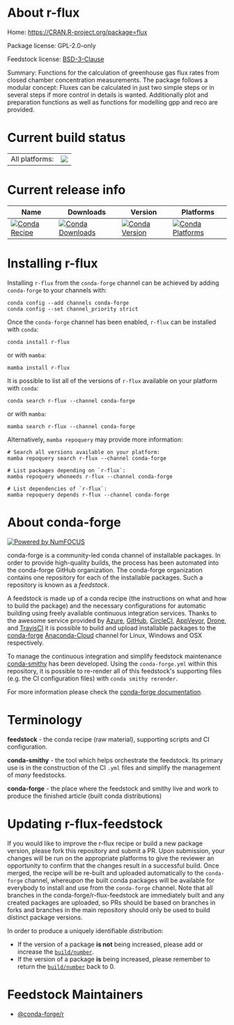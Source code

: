 About r-flux
============

Home: https://CRAN.R-project.org/package=flux

Package license: GPL-2.0-only

Feedstock license: [BSD-3-Clause](https://github.com/conda-forge/r-flux-feedstock/blob/main/LICENSE.txt)

Summary: Functions for the calculation of greenhouse gas flux rates  from closed chamber concentration measurements. The package follows  a modular concept: Fluxes can be calculated in just two simple steps  or in several steps if more control in details is wanted. Additionally  plot and preparation functions as well as functions for modelling gpp and reco are provided.

Current build status
====================


<table><tr><td>All platforms:</td>
    <td>
      <a href="https://dev.azure.com/conda-forge/feedstock-builds/_build/latest?definitionId=5310&branchName=main">
        <img src="https://dev.azure.com/conda-forge/feedstock-builds/_apis/build/status/r-flux-feedstock?branchName=main">
      </a>
    </td>
  </tr>
</table>

Current release info
====================

| Name | Downloads | Version | Platforms |
| --- | --- | --- | --- |
| [![Conda Recipe](https://img.shields.io/badge/recipe-r--flux-green.svg)](https://anaconda.org/conda-forge/r-flux) | [![Conda Downloads](https://img.shields.io/conda/dn/conda-forge/r-flux.svg)](https://anaconda.org/conda-forge/r-flux) | [![Conda Version](https://img.shields.io/conda/vn/conda-forge/r-flux.svg)](https://anaconda.org/conda-forge/r-flux) | [![Conda Platforms](https://img.shields.io/conda/pn/conda-forge/r-flux.svg)](https://anaconda.org/conda-forge/r-flux) |

Installing r-flux
=================

Installing `r-flux` from the `conda-forge` channel can be achieved by adding `conda-forge` to your channels with:

```
conda config --add channels conda-forge
conda config --set channel_priority strict
```

Once the `conda-forge` channel has been enabled, `r-flux` can be installed with `conda`:

```
conda install r-flux
```

or with `mamba`:

```
mamba install r-flux
```

It is possible to list all of the versions of `r-flux` available on your platform with `conda`:

```
conda search r-flux --channel conda-forge
```

or with `mamba`:

```
mamba search r-flux --channel conda-forge
```

Alternatively, `mamba repoquery` may provide more information:

```
# Search all versions available on your platform:
mamba repoquery search r-flux --channel conda-forge

# List packages depending on `r-flux`:
mamba repoquery whoneeds r-flux --channel conda-forge

# List dependencies of `r-flux`:
mamba repoquery depends r-flux --channel conda-forge
```


About conda-forge
=================

[![Powered by
NumFOCUS](https://img.shields.io/badge/powered%20by-NumFOCUS-orange.svg?style=flat&colorA=E1523D&colorB=007D8A)](https://numfocus.org)

conda-forge is a community-led conda channel of installable packages.
In order to provide high-quality builds, the process has been automated into the
conda-forge GitHub organization. The conda-forge organization contains one repository
for each of the installable packages. Such a repository is known as a *feedstock*.

A feedstock is made up of a conda recipe (the instructions on what and how to build
the package) and the necessary configurations for automatic building using freely
available continuous integration services. Thanks to the awesome service provided by
[Azure](https://azure.microsoft.com/en-us/services/devops/), [GitHub](https://github.com/),
[CircleCI](https://circleci.com/), [AppVeyor](https://www.appveyor.com/),
[Drone](https://cloud.drone.io/welcome), and [TravisCI](https://travis-ci.com/)
it is possible to build and upload installable packages to the
[conda-forge](https://anaconda.org/conda-forge) [Anaconda-Cloud](https://anaconda.org/)
channel for Linux, Windows and OSX respectively.

To manage the continuous integration and simplify feedstock maintenance
[conda-smithy](https://github.com/conda-forge/conda-smithy) has been developed.
Using the ``conda-forge.yml`` within this repository, it is possible to re-render all of
this feedstock's supporting files (e.g. the CI configuration files) with ``conda smithy rerender``.

For more information please check the [conda-forge documentation](https://conda-forge.org/docs/).

Terminology
===========

**feedstock** - the conda recipe (raw material), supporting scripts and CI configuration.

**conda-smithy** - the tool which helps orchestrate the feedstock.
                   Its primary use is in the construction of the CI ``.yml`` files
                   and simplify the management of *many* feedstocks.

**conda-forge** - the place where the feedstock and smithy live and work to
                  produce the finished article (built conda distributions)


Updating r-flux-feedstock
=========================

If you would like to improve the r-flux recipe or build a new
package version, please fork this repository and submit a PR. Upon submission,
your changes will be run on the appropriate platforms to give the reviewer an
opportunity to confirm that the changes result in a successful build. Once
merged, the recipe will be re-built and uploaded automatically to the
`conda-forge` channel, whereupon the built conda packages will be available for
everybody to install and use from the `conda-forge` channel.
Note that all branches in the conda-forge/r-flux-feedstock are
immediately built and any created packages are uploaded, so PRs should be based
on branches in forks and branches in the main repository should only be used to
build distinct package versions.

In order to produce a uniquely identifiable distribution:
 * If the version of a package **is not** being increased, please add or increase
   the [``build/number``](https://docs.conda.io/projects/conda-build/en/latest/resources/define-metadata.html#build-number-and-string).
 * If the version of a package **is** being increased, please remember to return
   the [``build/number``](https://docs.conda.io/projects/conda-build/en/latest/resources/define-metadata.html#build-number-and-string)
   back to 0.

Feedstock Maintainers
=====================

* [@conda-forge/r](https://github.com/conda-forge/r/)

